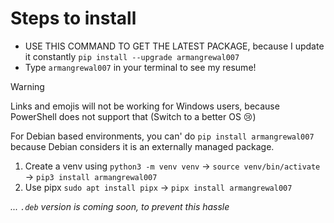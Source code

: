# Steps to install

- USE THIS COMMAND TO GET THE LATEST PACKAGE, because I update it constantly `pip install --upgrade armangrewal007`
- Type `armangrewal007` in your terminal to see my resume!


> [!WARNING]
> Links and emojis will not be working for Windows users, because PowerShell does not support that (Switch to a better OS 😢)


For Debian based environments, you can' do `pip install armangrewal007` because Debian considers it is an externally managed package. <br>
1. Create a venv using `python3 -m venv venv` &rarr; `source venv/bin/activate` &rarr; `pip3 install armangrewal007`
2. Use pipx `sudo apt install pipx` &rarr; `pipx install armangrewal007`

_... `.deb` version is coming soon, to prevent this hassle_
